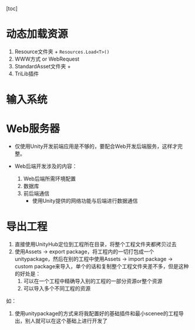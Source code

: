 [toc]



# 动态加载资源
1. Resource文件夹 + ```Resources.Load<T>()``` 
2. WWW方式 or WebRequest
3. StandardAsset文件夹 + 
4. TriLib插件



# 输入系统


# Web服务器

- 仅使用Unity开发前端应用是不够的，要配合Web开发后端服务，这样才完整。

- Web后端开发涉及的内容：
	1. Web后端所需环境配置
	2. 数据库
	3. 前后端通信
		- 使用Unity提供的网络功能与后端进行数据通信



# 导出工程
1. 直接使用UnityHub定位到工程所在目录，将整个工程文件夹都拷贝过去
2. 使用Assets -> export package，将工程内的一切打包成一个unitypackage，然后在别的工程中使用Assets -> import package -> custom package来导入，单个的话和复制整个工程文件夹差不多，但是这种的好处是：
	1. 可以在一个工程中精确导入别的工程的一部分资源or整个资源
	2. 可以导入多个不同工程的资源


如：
1. 使用unitypackage的方式来将我配置好的基础插件和最小scenee的工程导出，别人就可以在这个基础上进行开发了
